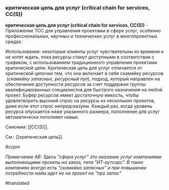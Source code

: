 ### критическая цепь для услуг (critical chain for services, CC(S))

**критическая цепь для услуг (critical chain for services, CC(S))** - Приложение TOC для управления проектами в сфере услуг, особенно профессиональных, научных и технических услуг в многопроектных средах.

Использование: некоторые клиенты услуг чувствительны ко времени и не хотят ждать, пока ресурсы станут доступными в соответствии с графиком, с использованием традиционного управления проектами критической цепи. Критическая цепь для услуг отличается от критической цепочки тем, что она включает в себя скамейку ресурсов  (*скамейку запасных, ресурсный пул*), подход, который направлен на обеспечение доступности ресурсов за счет поддержки группы квалифицированных специалистов для быстрого назначения на любой проект. Буфер ресурсов имеет достаточную емкость, чтобы удовлетворить высокий спрос на ресурсы из нескольких проектов, даже если этот спрос непредсказуем. Каждый раз, когда уровень ресурса опускается ниже указанного размера, пополнение для услуг автоматически пополняет навык.

Синоним: [[CC(S)]].

См.: [[критическая цепь]].

#ccpm

*Примечание АВ: Здесь "сфера услуг" это оказание услуг компаниями выполняющими проекты на заказ, типа "ИТ-аутсорс". В таких компаниях всегда есть "скамейка запасных" и при повышении потребности найм идет не на проект на "про запас"*

#translated
